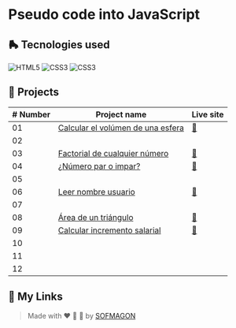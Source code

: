 # Pseudo code into JavaScript



## 🛼 Tecnologies used

![HTML5](https://img.shields.io/badge/html5-%23E34F26.svg?style=for-the-badge&logo=html5&logoColor=white) ![CSS3](https://img.shields.io/badge/css3-%231572B6.svg?style=for-the-badge&logo=css3&logoColor=white) ![CSS3](https://img.shields.io/badge/javascript-%23F7DF1E.svg?style=for-the-badge&logo=javascript&logoColor=black)



## 🍕 Projects

| # Number | Project name                                             | Live site                              |
| -------- | -------------------------------------------------------- | -------------------------------------- |
| 01       | [Calcular el volúmen de una esfera](./01-volumen-esfera) | [🚀](https://01-pseint-js.netlify.app/) |
| 02       |                                                          |                                        |
| 03       | [Factorial de cualquier número](./03-factorial)          | [🚀](https://03-pseint-js.netlify.app/) |
| 04       | [¿Número par o impar?](./04-numeroPar-impar)             | [🚀](https://04-pseint-js.netlify.app/) |
| 05       |                                                          |                                        |
| 06       | [Leer nombre usuario](./06-leer-nombre)                  | [🚀](https://06-pseint-js.netlify.app/) |
| 07       |                                                          |                                        |
| 08       | [Área de un triángulo](./08-area-triangulo)              | [🚀](https://08-pseint-js.netlify.app/) |
| 09       | [Calcular incremento salarial](./09-incremento-salarial) | [🚀](https://09-pseint-js.netlify.app/) |
| 10       |                                                          |                                        |
| 11       |                                                          |                                        |
| 12       |                                                          |                                        |



## 🌈 My Links

> Made with ❤️ 🍕 🌮 by [SOFMAGON](https://beacons.ai/sofmagon)

